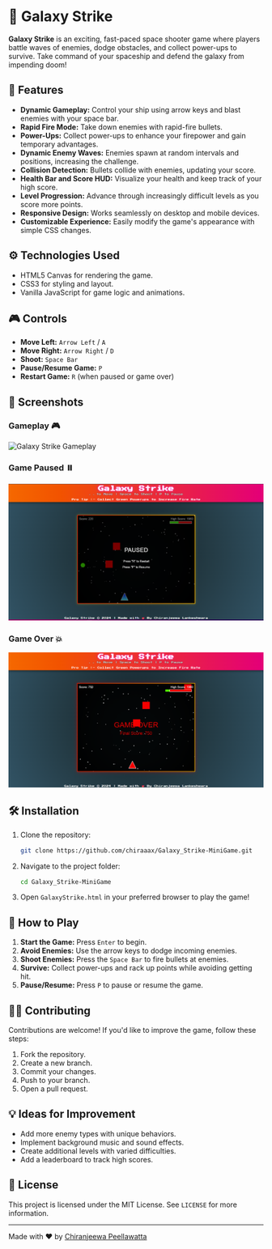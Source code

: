 
# 🌌 Galaxy Strike

**Galaxy Strike** is an exciting, fast-paced space shooter game where players battle waves of enemies, dodge obstacles, and collect power-ups to survive. Take command of your spaceship and defend the galaxy from impending doom!

## 🚀 Features

- **Dynamic Gameplay:** Control your ship using arrow keys and blast enemies with your space bar.
- **Rapid Fire Mode:** Take down enemies with rapid-fire bullets.
- **Power-Ups:** Collect power-ups to enhance your firepower and gain temporary advantages.
- **Dynamic Enemy Waves:** Enemies spawn at random intervals and positions, increasing the challenge.
- **Collision Detection:** Bullets collide with enemies, updating your score.
- **Health Bar and Score HUD:** Visualize your health and keep track of your high score.
- **Level Progression:** Advance through increasingly difficult levels as you score more points.
- **Responsive Design:** Works seamlessly on desktop and mobile devices.
- **Customizable Experience:** Easily modify the game's appearance with simple CSS changes.

## ⚙️ Technologies Used
- HTML5 Canvas for rendering the game.
- CSS3 for styling and layout.
- Vanilla JavaScript for game logic and animations.

## 🎮 Controls

- **Move Left:** `Arrow Left` / `A`
- **Move Right:** `Arrow Right` / `D`
- **Shoot:** `Space Bar`
- **Pause/Resume Game:** `P`
- **Restart Game:** `R` (when paused or game over)

## 📸 Screenshots

### Gameplay 🎮

![Galaxy Strike Gameplay](https://github.com/chiraaax/Galaxy_Strike-MiniGame/blob/main/Screenshots/Galaxy%20Strike.gif?raw=true)

### Game Paused ⏸️

![Galaxy Strike Pause](https://github.com/chiraaax/Galaxy_Strike-MiniGame/blob/main/Screenshots/Screenshot-Game%20Paused.png?raw=true)

### Game Over 💥

![Galaxy Strike Game Over](https://github.com/chiraaax/Galaxy_Strike-MiniGame/blob/main/Screenshots/Screenshot-%20Game%20Over.png?raw=true)


## 🛠️ Installation

1. Clone the repository:
   ```bash
   git clone https://github.com/chiraaax/Galaxy_Strike-MiniGame.git
   ```
2. Navigate to the project folder:
   ```bash
   cd Galaxy_Strike-MiniGame
   ```
3. Open `GalaxyStrike.html` in your preferred browser to play the game!


## 🌟 How to Play

1. **Start the Game:** Press `Enter` to begin.
2. **Avoid Enemies:** Use the arrow keys to dodge incoming enemies.
3. **Shoot Enemies:** Press the `Space Bar` to fire bullets at enemies.
4. **Survive:** Collect power-ups and rack up points while avoiding getting hit.
5. **Pause/Resume:** Press `P` to pause or resume the game.

## 🧑‍💻 Contributing

Contributions are welcome! If you'd like to improve the game, follow these steps:

1. Fork the repository.
2. Create a new branch. 
3. Commit your changes. 
4. Push to your branch.   
5. Open a pull request.

## 💡 Ideas for Improvement

- Add more enemy types with unique behaviors.
- Implement background music and sound effects.
- Create additional levels with varied difficulties.
- Add a leaderboard to track high scores.

## 📜 License

This project is licensed under the MIT License. See `LICENSE` for more information.

---

Made with ❤️ by [Chiranjeewa Peellawatta](https://github.com/chiraaax)

